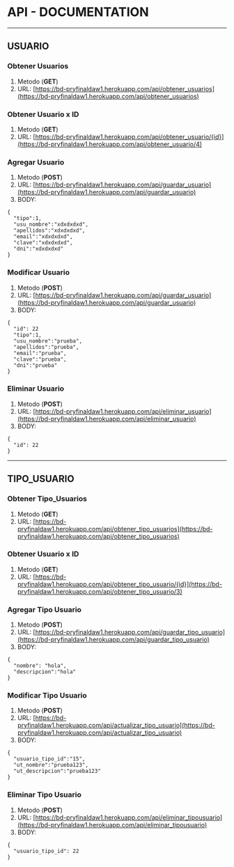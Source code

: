 <head>
  <style type="text/css">
    body {
      padding-left: 11em;
      padding-right: 11em;
        }
  </style>
  <script src="https://ajax.googleapis.com/ajax/libs/jquery/1.12.4/jquery.min.js"></script>
  <script data-require="bootstrap@3.1.1" data-semver="3.1.1" src="//netdna.bootstrapcdn.com/bootstrap/3.1.1/js/bootstrap.min.js"></script>
  <script data-require="marked@*" data-semver="0.3.1" src="http://cdnjs.cloudflare.com/ajax/libs/marked/0.3.1/marked.js"></script>
  <script src="https://cdn.rawgit.com/toopay/bootstrap-markdown/master/js/bootstrap-markdown.js
"></script>
  <script src="https://rawgit.com/lodev09/jquery-filedrop/master/jquery.filedrop.js
"></script>
  <script src="https://rawgit.com/jeresig/jquery.hotkeys/master/jquery.hotkeys.js"></script>
  <link data-require="bootstrap-css@3.1.1" data-semver="3.1.1" rel="stylesheet" href="//netdna.bootstrapcdn.com/bootstrap/3.1.1/css/bootstrap.min.css" />
  <link data-require="fontawesome@4.1.0" data-semver="4.1.0" rel="stylesheet" href="//netdna.bootstrapcdn.com/font-awesome/4.1.0/css/font-awesome.min.css" />
  <link rel="stylesheet" href="https://cdn.rawgit.com/toopay/bootstrap-markdown/master/css/bootstrap-markdown.min.css" />
</head>

# API - DOCUMENTATION
***

## USUARIO

### Obtener Usuarios
  1. Metodo (**GET**)
  2. URL: [https://bd-pryfinaldaw1.herokuapp.com/api/obtener_usuarios](https://bd-pryfinaldaw1.herokuapp.com/api/obtener_usuarios)

### Obtener Usuario x ID
  1. Metodo (**GET**)
  2. URL: [https://bd-pryfinaldaw1.herokuapp.com/api/obtener_usuario/{id}](https://bd-pryfinaldaw1.herokuapp.com/api/obtener_usuario/4)

### Agregar Usuario
  1. Metodo (**POST**)
  2. URL: [https://bd-pryfinaldaw1.herokuapp.com/api/guardar_usuario](https://bd-pryfinaldaw1.herokuapp.com/api/guardar_usuario)
  3. BODY:
````
{
  "tipo":1,
  "usu_nombre":"xdxdxdxd",
  "apellidos":"xdxdxdxd",
  "email":"xdxdxdxd",
  "clave":"xdxdxdxd",
  "dni":"xdxdxdxd"
}
````

### Modificar Usuario
  1. Metodo (**POST**)
  2. URL: [https://bd-pryfinaldaw1.herokuapp.com/api/guardar_usuario](https://bd-pryfinaldaw1.herokuapp.com/api/guardar_usuario)
  3. BODY:
````
{
  "id": 22
  "tipo":1,
  "usu_nombre":"prueba",
  "apellidos":"prueba",
  "email":"prueba",
  "clave":"prueba",
  "dni":"prueba"
}
````

### Eliminar Usuario
  1. Metodo (**POST**)
  2. URL: [https://bd-pryfinaldaw1.herokuapp.com/api/eliminar_usuario](https://bd-pryfinaldaw1.herokuapp.com/api/eliminar_usuario)
  3. BODY:
````
{
  "id": 22
}
````
***
## TIPO_USUARIO

### Obtener Tipo_Usuarios
  1. Metodo (**GET**)
  2. URL: [https://bd-pryfinaldaw1.herokuapp.com/api/obtener_tipo_usuarios](https://bd-pryfinaldaw1.herokuapp.com/api/obtener_tipo_usuarios)

### Obtener Usuario x ID
  1. Metodo (**GET**)
  2. URL: [https://bd-pryfinaldaw1.herokuapp.com/api/obtener_tipo_usuario/{id}](https://bd-pryfinaldaw1.herokuapp.com/api/obtener_tipo_usuario/3)

### Agregar Tipo Usuario
  1. Metodo (**POST**)
  2. URL: [https://bd-pryfinaldaw1.herokuapp.com/api/guardar_tipo_usuario](https://bd-pryfinaldaw1.herokuapp.com/api/guardar_tipo_usuario)
  3. BODY:
````
{
  "nombre": "hola",
  "descripcion":"hola"
}
````

### Modificar Tipo Usuario
  1. Metodo (**POST**)
  2. URL: [https://bd-pryfinaldaw1.herokuapp.com/api/actualizar_tipo_usuario](https://bd-pryfinaldaw1.herokuapp.com/api/actualizar_tipo_usuario)
  3. BODY:
````
{
  "usuario_tipo_id":"15",
  "ut_nombre":"prueba123",
  "ut_descripcion":"prueba123"
}
````

### Eliminar Tipo Usuario
  1. Metodo (**POST**)
  2. URL: [https://bd-pryfinaldaw1.herokuapp.com/api/eliminar_tipousuario](https://bd-pryfinaldaw1.herokuapp.com/api/eliminar_tipousuario)
  3. BODY:
````
{
  "usuario_tipo_id": 22
}
````

